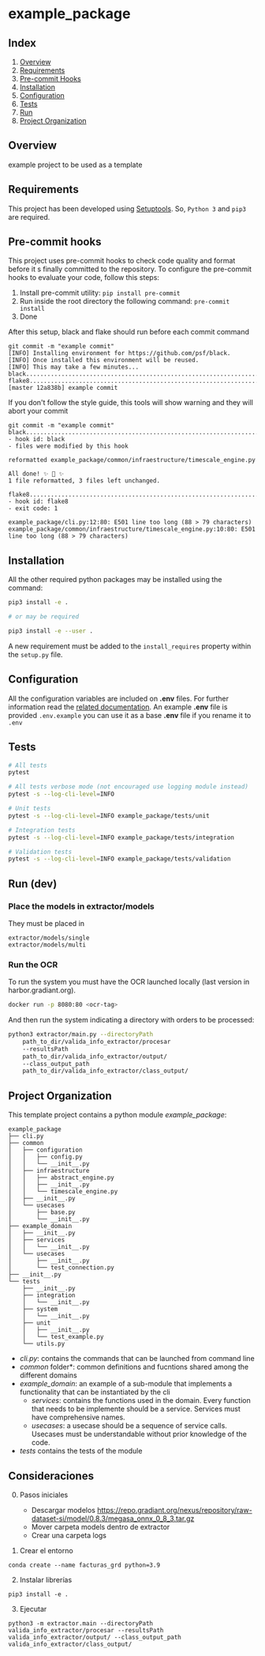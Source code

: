 # example_package

## Index

1. [Overview](#overview)
2. [Requirements](#requirements)
2. [Pre-commit Hooks](#hooks)
3. [Installation](#installation)
4. [Configuration](#configuration)
5. [Tests](#tests)
6. [Run](#run)
7. [Project Organization](#folders)

## <a name="overview">Overview</a>

example project to be used as a template

## <a name="requirements">Requirements</a>

This project has been developed using [Setuptools](https://setuptools.readthedocs.io/en/latest/).
So, `Python 3` and `pip3` are required.

## <a name="hooks">Pre-commit hooks</a>

This project uses pre-commit hooks to check code quality and format before it s finally committed to the repository. To
configure the pre-commit hooks to evaluate your code, follow this steps:

1. Install pre-commit utility: `pip install pre-commit`
2. Run inside the root directory the following command: `pre-commit install`
3. Done

After this setup, black and flake should run before each commit command

```
git commit -m "example commit"
[INFO] Installing environment for https://github.com/psf/black.
[INFO] Once installed this environment will be reused.
[INFO] This may take a few minutes...
black....................................................................Passed
flake8...................................................................Passed
[master 12a838b] example commit
```

If you don't follow the style guide, this tools will show warning and they will abort your commit

```
git commit -m "example commit"
black....................................................................Failed
- hook id: black
- files were modified by this hook

reformatted example_package/common/infraestructure/timescale_engine.py

All done! ✨ 🍰 ✨
1 file reformatted, 3 files left unchanged.

flake8...................................................................Failed
- hook id: flake8
- exit code: 1

example_package/cli.py:12:80: E501 line too long (88 > 79 characters)
example_package/common/infraestructure/timescale_engine.py:10:80: E501 line too long (88 > 79 characters)

```

## <a name="installation">Installation</a>

All the other required python packages may be installed using the command:

```bash
pip3 install -e .

# or may be required

pip3 install -e --user . 
```

A new requirement must be added to the `install_requires` property within the `setup.py` file.

## <a name="configuration">Configuration</a>

All the configuration variables are included on **.env** files. For
further information read the [related documentation](https://pypi.org/project/python-dotenv/). An example **.env** file
is provided `.env.example` you can use it as a base **.env** file if you rename it to `.env`

## <a name="tests">Tests</a>

```bash
# All tests
pytest

# All tests verbose mode (not encouraged use logging module instead)
pytest -s --log-cli-level=INFO

# Unit tests
pytest -s --log-cli-level=INFO example_package/tests/unit

# Integration tests
pytest -s --log-cli-level=INFO example_package/tests/integration

# Validation tests
pytest -s --log-cli-level=INFO example_package/tests/validation
```

## <a name="run">Run (dev)</a>

### Place the models in extractor/models
They must be placed in
```
extractor/models/single
extractor/models/multi
```

### Run the OCR
To run the system you must have the OCR launched locally (last version in harbor.gradiant.org).

```bash
docker run -p 8080:80 <ocr-tag>
```

 And then run the system indicating a directory with orders to be processed:

```bash
python3 extractor/main.py --directoryPath
    path_to_dir/valida_info_extractor/procesar
    --resultsPath
    path_to_dir/valida_info_extractor/output/
    --class_output_path
    path_to_dir/valida_info_extractor/class_output/
```

## <a name="folders"> Project Organization</a>

This template project contains a python module *example_package*:

```
example_package
├── cli.py
├── common
│   ├── configuration
│   │   ├── config.py
│   │   └── __init__.py
│   ├── infraestructure
│   │   ├── abstract_engine.py
│   │   ├── __init__.py
│   │   └── timescale_engine.py
│   ├── __init__.py
│   └── usecases
│       ├── base.py
│       └── __init__.py
├── example_domain
│   ├── __init__.py
│   ├── services
│   │   └── __init__.py
│   └── usecases
│       ├── __init__.py
│       └── test_connection.py
├── __init__.py
└── tests
    ├── __init__.py
    ├── integration
    │   └── __init__.py
    ├── system
    │   └── __init__.py
    ├── unit
    │   ├── __init__.py
    │   └── test_example.py
    └── utils.py
```

* *cli.py*: contains the commands that can be launched from command line
* *common* folder*: common definitions and fucntions shared among the different domains
* *example_domain*: an example of a sub-module that implements a functionality that can be instantiated by the cli
    * *services*: contains the functions used in the domain. Every function that needs to be implemente should be a
      service. Services must have comprehensive names.
    * *usecases*: a usecase should be a sequence of service calls. Usecases must be understandable without prior
      knowledge of the code.
* *tests* contains the tests of the module


## Consideraciones

0. Pasos iniciales
    - Descargar modelos https://repo.gradiant.org/nexus/repository/raw-dataset-si/model/0.8.3/megasa_onnx_0_8_3.tar.gz
    - Mover carpeta models dentro de extractor
    - Crear una carpeta logs
    
1. Crear el entorno

```
conda create --name facturas_grd python=3.9
```

2. Instalar librerías

```
pip3 install -e .
```

3. Ejecutar
```
python3 -m extractor.main --directoryPath valida_info_extractor/procesar --resultsPath valida_info_extractor/output/ --class_output_path valida_info_extractor/class_output/
```